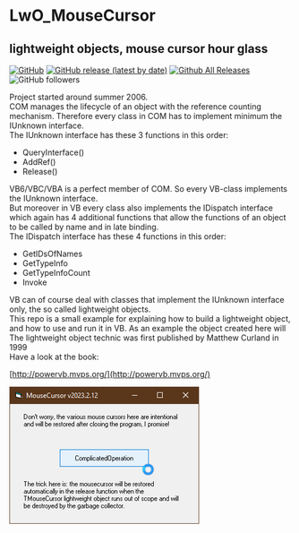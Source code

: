 # LwO_MouseCursor  
## lightweight objects, mouse cursor hour glass  

[![GitHub](https://img.shields.io/github/license/OlimilO1402/LwO_MouseCursor?style=plastic)](https://github.com/OlimilO1402/LwO_MouseCursor/blob/master/LICENSE) 
[![GitHub release (latest by date)](https://img.shields.io/github/v/release/OlimilO1402/LwO_MouseCursor?style=plastic)](https://github.com/OlimilO1402/LwO_MouseCursor/releases/latest)
[![Github All Releases](https://img.shields.io/github/downloads/OlimilO1402/LwO_MouseCursor/total.svg)](https://github.com/OlimilO1402/LwO_MouseCursor/releases/download/v2023.2.12/LwOMouseCursor_v2023.2.12.zip)
![GitHub followers](https://img.shields.io/github/followers/OlimilO1402?style=social)

Project started around summer 2006.  
COM manages the lifecycle of an object with the reference counting mechanism. Therefore every class in COM has to implement minimum the IUnknown interface.  
The IUnknown interface has these 3 functions in this order:  
* QueryInterface()  
* AddRef()  
* Release()  
  
VB6/VBC/VBA is a perfect member of COM. So every VB-class implements the IUnknown interface.  
But moreover in VB every class also implements the IDispatch interface which again has 4 additional functions that allow the functions of an object to be called by name and in late binding.  
The IDispatch interface has these 4 functions in this order:  
* GetIDsOfNames  
* GetTypeInfo  
* GetTypeInfoCount  
* Invoke  
  
VB can of course deal with classes that implement the IUnknown interface only, the so called lightweight objects.  
This repo is a small example for explaining how to build a lightweight object, and how to use and run it in VB. 
As an example the object created here will 
The lightweight object technic was first published by Matthew Curland in 1999  
Have a look at the book:  

[http://powervb.mvps.org/](http://powervb.mvps.org/)  

![LwO_MouseCursor Image](Resources/LwOMouseCursor.png "LwOMouseCursor Image")
